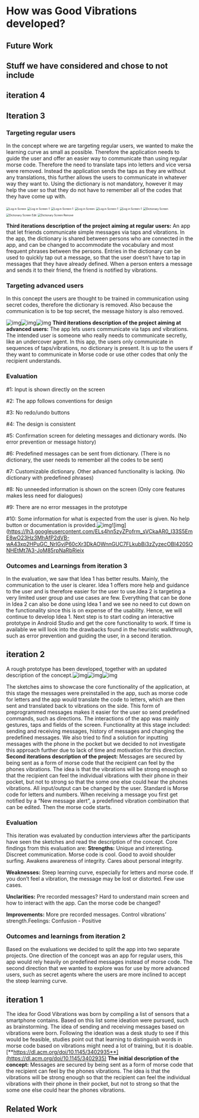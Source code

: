 # How was Good Vibrations developed?
## Future Work
## Stuff we have considered and chose to not include
## iteration 4

## Iteration 3

### Targeting regular users

In the concept where we are targeting regular users, we wanted to make the learning curve as small as possible. Therefore the application needs to guide the user and offer an easier way to communicate than using regular morse code. Therefore the need to translate taps into letters and vice versa were removed. Instead the application sends the taps as they are without any translations, this further allows the users to communicate in whatever way they want to. Using the dictionary is not mandatory, however it may help the user so that they do not have to remember all of the codes that they have come up with.

<img src="images\Log in Screen.png" alt="Log in Screen" style="zoom:50%;" /> <img src="images\Log in Screen-1.png" alt="Log in Screen-1" style="zoom:50%;" /> <img src="images\Send Message Screen (1)-1602833993789.png" alt="Log in Screen-1" style="zoom:50%;" /> <img src="images\Contacts Screen.png" alt="Log in Screen" style="zoom:50%;" /> <img src="images\Messages Screen.png" alt="Log in Screen-1" style="zoom:50%;" /> <img src="images\Settings Screen.png" alt="Log in Screen-1" style="zoom:50%;" /> <img src="images\Dictionary Screen.png" alt="Dictionary Screen" style="zoom:50%;" /> <img src="images\Dictionary Screen Edit.png" alt="Dictionary Screen Edit" style="zoom:50%;" /> <img src="images\Dictionary Screen 1.png" alt="Dictionary Screen Remove" style="zoom:50%;" />

**Third iterations description of the project aiming at regular users:** An app that let friends communicate simple messages via taps and vibrations. In the app, the dictionary is shared between persons who are connected in the app, and can be changed to accommodate the vocabulary and most frequent phrases between the persons. Entries in the dictionary can be used to quickly tap out a message, so that the user doesn’t have to tap in messages that they have already defined. When a person enters a message and sends it to their friend, the friend is notified by vibrations.

### Targeting advanced users

In this concept the users are thought to be trained in communication using secret codes, therefore the dictionary is removed. Also because the communication is to be top secret, the message history is also removed.

![img](https://lh3.googleusercontent.com/ngCFQyyBBnoBIHHNI8Q30HYm7LRFXDK67U4ddOjeuB7FHbAm5a4qNlRKcFaEwqlhLfIgEjCPMMq_SmiJr6gXtHr61brqY7IuCtY1qXlKiKRs8JCxtWMpsc2WQXCe8fYun2CscrCk)![img](https://lh5.googleusercontent.com/LVp8WwCYOFCJbjIg23r8cKgisxW7xeyk3nSmMeQbApnFs2B7swOM60IO_WVgrNwo7M_BVwcJJCKPjvIgH6D_tbLcOnUz322bN7p1IkfAil3fshALcwMCnctxXn9sG-mPFa1caG8H)![img](https://lh5.googleusercontent.com/gk1bBjQRaQ469wfvhZqRuGxFg_G_4ufRCfJ8WOTUqS2fCqzYdUByYkzgj_CfuWwJQnQtGQeHyE1pj42QSDVOoZMBJfYO6no23eGbLruTUgDBOCcEpuaR7ObVMQZQmZUMDkrOAdsj)
**Third iterations description of the project aiming at advanced users:**  The app lets users communicate via taps and vibrations. The intended user is someone who really needs to communicate secretly, like an undercover agent. In this app, the users only communicate in sequences of taps/vibrations, no dictionary is present. It is up to the users if they want to communicate in Morse code or use other codes that only the recipient understands.

### Evaluation

#1: Input is shown directly on the screen

#2: The app follows conventions for design

#3: No redo/undo buttons

#4: The design is consistent

#5: Confirmation screen for deleting messages and dictionary words. (No error prevention or message history)

#6: Predefined messages can be sent from dictionary. (There is no dictionary, the user needs to remember all the codes to be sent)

#7: Customizable dictionary. Other advanced functionality is lacking. (No dictionary with predefined phrases)

#8: No unneeded information is shown on the screen (Only core features makes less need for dialogues)

#9: There are no error messages in the prototype

#10: Some information for what is expected from the user is given. No help button or documentation is provided.![img](https://lh3.googleusercontent.com/vTAMn9RvmgnurkY07pNDZTF8n99y32QttlS70g8DLyz9U33sjGf29SlRaJ3yPqLQRXxlJVlNXb8PKOD8t-FrK-FkJkSWhEnxuqoYsJ2a3_ESFGujYaXame04mEAZHSLPTpbnfI_G)![img](https://lh3.googleusercontent.com/ELs4hn5zyZPofrm_sVCkaAR0_I33S5EmE8wO23Hz3MhAfP2dVB-wA43xp2HPuGC_NrIGvjP60cXr3DkAOWnnGUC7FLkubBi3zZyzecOBI420SONHEtMt7A3-JoM85rpNaRbRieix

### Outcomes and Learnings from iteration 3

In the evaluation, we saw that Idea 1 has better results. Mainly, the communication to the user is clearer. Idea 1 offers more help and guidance to the user and is therefore easier for the user to use.Idea 2 is targeting a very limited user group and use cases are few. Everything that can be done in Idea 2 can also be done using Idea 1 and we see no need to cut down on the functionality since this is on expense of the usability. Hence, we will continue to develop Idea 1. Next step is to start coding an interactive prototype in Android Studio and get the core functionality to work. If time is available we will look into the drawbacks found in the heuristic walkthrough, such as error prevention and guiding the user, in a second iteration. 



## iteration 2

A rough prototype has been developed, together with an updated description of the concept.![img](https://lh4.googleusercontent.com/OY1BjJzKJjWkuRrMt1uLgXqcAGY4ydzryf8gG0QCppvU4m6w-LygNkrfldCgffh4Sv0kzcdZ8C3GXo3blMG_MyZPELCjz0-UozrUcQ22Rum8DZFvHHOZlWuin8-fOMM-EvpiqPzr)![img](https://lh4.googleusercontent.com/xoNnG4OSSjEoWfKeadQw6sZMUniiNdra18Xje6CGtsz9wv7XG--FtZ2rj4OkIg8OWpPo2iaU2WiJlY-tTuGCtSUiBirvYvghK2HQ9GC2RHA5jNhdnwHSgCycVmUSMOpPmdVjo92f)![img](https://lh5.googleusercontent.com/4xi_uCA26Juf6Q88sadBaM0Mc8lB_SvkHzfCuYW_2zls5b4z1aQVsx95ApJINRkMqK0UyIx4uqPuFJidfBd94oPv3So6gP4LT9JSL9UcraY26iF0TDPXaK_tfZQ_QV8GEgLSIlch)

The sketches aims to showcase the core functionality of the application, at this stage the messages were preinstalled in the app, such as morse code for letters and the app would translate the code to letters, which are then sent and translated back to vibrations on the side. This form of preprogrammed messages makes it easier for the user so send predefined commands, such as directions. The interactions of the app was mainly gestures, taps and fields of the screen. Functionality at this stage included: sending and receiving messages, history of messages and changing the predefined messages. We also tried to find a solution for inputting messages with the phone in the pocket but we decided to not investigate this approach further due to lack of time and motivation for this direction.
**Second iterations description of the project:** Messages are secured by being sent as a form of morse code that the recipient can feel by the phones vibrations. The idea is that the vibrations will be strong enough so that the recipient can feel the individual vibrations with their phone in their pocket, but not to strong so that the some one else could hear the phones vibrations. All input/output can be changed by the user. Standard is Morse code for letters and numbers. When receiving a message you first get notified by a “New message alert”, a predefined vibration combination that can be edited. Then the morse code starts. 

### Evaluation

This iteration was evaluated by conduction interviews after the participants have seen the sketches and read the description of the concept. Core findings from this evaluation are:
**Strengths:** Unique and interesting. Discreet communication. Morse code is cool. Good to avoid shoulder surfing. Awakens awareness of integrity. Cares about personal integrity.

**Weaknesses:** Steep learning curve, especially for letters and morse code. If you don’t feel a vibration, the message may be lost or distorted. Few use cases.

**Unclarities:** Pre recorded messages? Hard to understand main screen and how to interact with the app. Can the morse code be changed? 

**Improvements:** More pre recorded messages. Control vibrations’ strength.Feelings: Confusion - Positive

### Outcomes and learnings from iteration 2

Based on the evaluations we decided to split the app into two separate projects. One direction of the concept was an app for regular users, this app would rely heavily on predefined messages instead of morse code. 
The second direction that we wanted to explore was for use by more advanced users, such as secret agents where the users are more inclined to accept the steep learning curve.

## iteration 1

 The idea for Good Vibrations was born by compiling a list of sensors that a smartphone contains. Based on this list some ideation were pursued, such as brainstorming. The idea of sending and receiving messages based on vibrations were born. Following the ideation was a desk study to see if this would be feasible, studies point out that learning to distinguish words in morse code based on vibrations might need a lot of training, but it is doable. [**https://dl.acm.org/doi/10.1145/3402935**](https://dl.acm.org/doi/10.1145/3402935)
**The initial description of the concept:** Messages are secured by being sent as a form of morse code that the recipient can feel by the phones vibrations. The idea is that the vibrations will be strong enough so that the recipient can feel the individual vibrations with their phone in their pocket, but not to strong so that the some one else could hear the phones vibrations.

## Related Work
